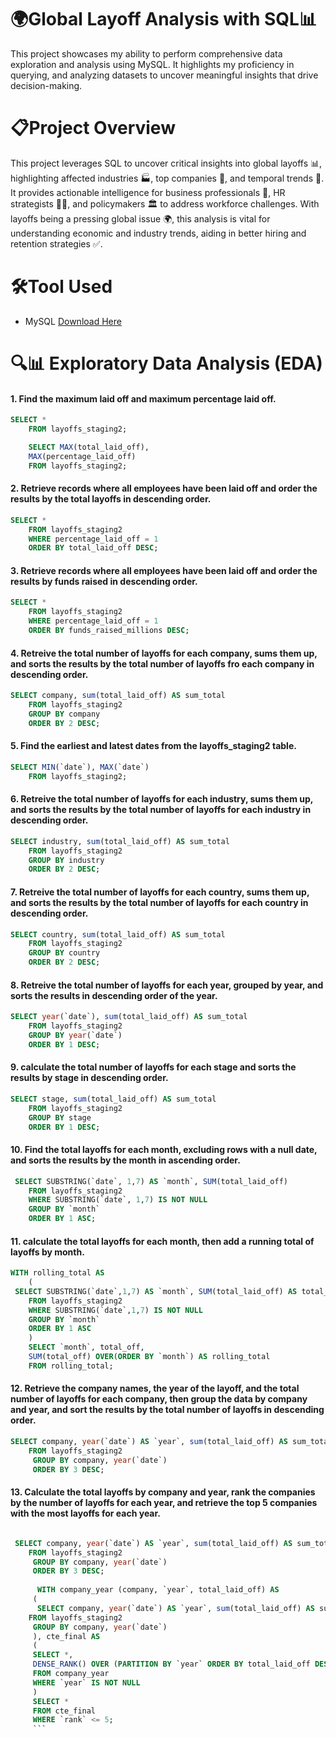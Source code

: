 # 🌍Global Layoff Analysis with SQL📊
This project showcases my ability to perform comprehensive data exploration and analysis using MySQL. It highlights my proficiency in querying, and analyzing datasets to uncover meaningful insights that drive decision-making.
# 📋Project Overview
This project leverages SQL to uncover critical insights into global layoffs 📊, highlighting affected industries 🏭, top companies 🏢, and temporal trends 📅. It provides actionable intelligence for business professionals 💼, HR strategists 🧑‍💻, and policymakers 🏛️ to address workforce challenges. With layoffs being a pressing global issue 🌍, this analysis is vital for understanding economic and industry trends, aiding in better hiring and retention strategies ✅.
# 🛠Tool Used
- MySQL [Download Here](MySQL.com)

# 🔍📊 Exploratory Data Analysis (EDA)

#### 1. Find the maximum laid off and maximum percentage laid off.

``` SQL
SELECT *
	FROM layoffs_staging2;

	SELECT MAX(total_laid_off),
	MAX(percentage_laid_off)
	FROM layoffs_staging2;
```

#### 2. Retrieve records where all employees have been laid off and order the results by the total layoffs in descending order.

``` SQL
SELECT *
	FROM layoffs_staging2
	WHERE percentage_laid_off = 1
	ORDER BY total_laid_off DESC;
```

#### 3.  Retrieve records where all employees have been laid off and order the results by funds raised in descending order.

``` SQL
SELECT *
	FROM layoffs_staging2
	WHERE percentage_laid_off = 1
	ORDER BY funds_raised_millions DESC;
```

#### 4. Retreive the total number of layoffs for each company, sums them up, and sorts the results by the total number of layoffs fro each company in descending order.

``` SQL
SELECT company, sum(total_laid_off) AS sum_total
	FROM layoffs_staging2
	GROUP BY company
	ORDER BY 2 DESC;
```

#### 5. Find the earliest and latest dates from the layoffs_staging2 table.

```SQL
SELECT MIN(`date`), MAX(`date`)
	FROM layoffs_staging2;
```

#### 6. Retreive the total number of layoffs for each industry, sums them up, and sorts the results by the total number of layoffs for each industry in descending order.

``` SQL
SELECT industry, sum(total_laid_off) AS sum_total
	FROM layoffs_staging2
	GROUP BY industry
	ORDER BY 2 DESC;
```

#### 7. Retreive the total number of layoffs for each country, sums them up, and sorts the results by the total number of layoffs for each country in descending order.

``` SQL
SELECT country, sum(total_laid_off) AS sum_total
	FROM layoffs_staging2
	GROUP BY country
	ORDER BY 2 DESC;
```

#### 8. Retreive the total number of layoffs for each year, grouped by year, and sorts the results in descending order of the year.

``` SQL
SELECT year(`date`), sum(total_laid_off) AS sum_total
	FROM layoffs_staging2
	GROUP BY year(`date`)
	ORDER BY 1 DESC;
```

#### 9. calculate the total number of layoffs for each stage and sorts the results by stage in descending order.

``` SQL
SELECT stage, sum(total_laid_off) AS sum_total
	FROM layoffs_staging2
	GROUP BY stage
	ORDER BY 1 DESC;
```
#### 10. Find the total layoffs for each month, excluding rows with a null date, and sorts the results by the month in ascending order.

``` SQL
 SELECT SUBSTRING(`date`, 1,7) AS `month`, SUM(total_laid_off)
	FROM layoffs_staging2
    WHERE SUBSTRING(`date`, 1,7) IS NOT NULL
    GROUP BY `month`
    ORDER BY 1 ASC;
```

#### 11. calculate the total layoffs for each month, then add a running total of layoffs by month.

``` SQL
WITH rolling_total AS
    (
 SELECT SUBSTRING(`date`,1,7) AS `month`, SUM(total_laid_off) AS total_off
	FROM layoffs_staging2
    WHERE SUBSTRING(`date`,1,7) IS NOT NULL
    GROUP BY `month`
    ORDER BY 1 ASC
    )
    SELECT `month`, total_off,
    SUM(total_off) OVER(ORDER BY `month`) AS rolling_total
    FROM rolling_total;
```

#### 12. Retrieve the company names, the year of the layoff, and the total number of layoffs for each company, then group the data by company and year, and sort the results by the total number of layoffs in descending order.

``` SQL
SELECT company, year(`date`) AS `year`, sum(total_laid_off) AS sum_total
    FROM layoffs_staging2
     GROUP BY company, year(`date`)
     ORDER BY 3 DESC;
```

#### 13. Calculate the total layoffs by company and year, rank the companies by the number of layoffs for each year, and retrieve the top 5 companies with the most layoffs for each year.

``` SQL

 SELECT company, year(`date`) AS `year`, sum(total_laid_off) AS sum_total
    FROM layoffs_staging2
     GROUP BY company, year(`date`)
     ORDER BY 3 DESC;
     
      WITH company_year (company, `year`, total_laid_off) AS
     (
      SELECT company, year(`date`) AS `year`, sum(total_laid_off) AS sum_total
    FROM layoffs_staging2
     GROUP BY company, year(`date`)
     ), cte_final AS
     (
     SELECT *,
     DENSE_RANK() OVER (PARTITION BY `year` ORDER BY total_laid_off DESC) AS `rank`
     FROM company_year
     WHERE `year` IS NOT NULL
     )
     SELECT *
     FROM cte_final
     WHERE `rank` <= 5;
     ```
    

    

